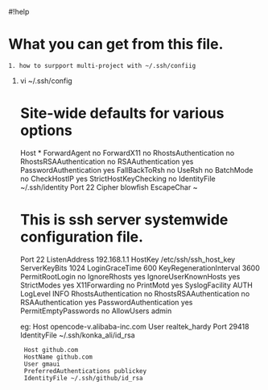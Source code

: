 #!help

# What you can get from this file.

    1. how to surpport multi-project with ~/.ssh/confiig


1. vi ~/.ssh/config

    # Site-wide defaults for various options
    Host *
    ForwardAgent no
    ForwardX11 no
    RhostsAuthentication no
    RhostsRSAAuthentication no
    RSAAuthentication yes
    PasswordAuthentication yes
    FallBackToRsh no
    UseRsh no
    BatchMode no
    CheckHostIP yes
    StrictHostKeyChecking no
    IdentityFile ~/.ssh/identity
    Port 22
    Cipher blowfish
    EscapeChar ~


    # This is ssh server systemwide configuration file.
    Port 22
    ListenAddress 192.168.1.1
    HostKey /etc/ssh/ssh_host_key
    ServerKeyBits 1024
    LoginGraceTime 600
    KeyRegenerationInterval 3600
    PermitRootLogin no
    IgnoreRhosts yes
    IgnoreUserKnownHosts yes
    StrictModes yes
    X11Forwarding no
    PrintMotd yes
    SyslogFacility AUTH
    LogLevel INFO
    RhostsAuthentication no
    RhostsRSAAuthentication no
    RSAAuthentication yes
    PasswordAuthentication yes
    PermitEmptyPasswords no
    AllowUsers admin

    eg:
        Host opencode-v.alibaba-inc.com
        User realtek_hardy
        Port 29418
        IdentityFile ~/.ssh/konka_ali/id_rsa
        
        Host github.com
        HostName github.com
        User gmaui
        PreferredAuthentications publickey
        IdentityFile ~/.ssh/github/id_rsa

